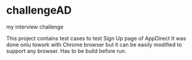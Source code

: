 # challengeAD
my interview challenge

This project contains test cases to test Sign Up page of AppDirect
It was done onlu towork with Chrome browser but it can be easily modified to support any browser.
Has to be build before run.
